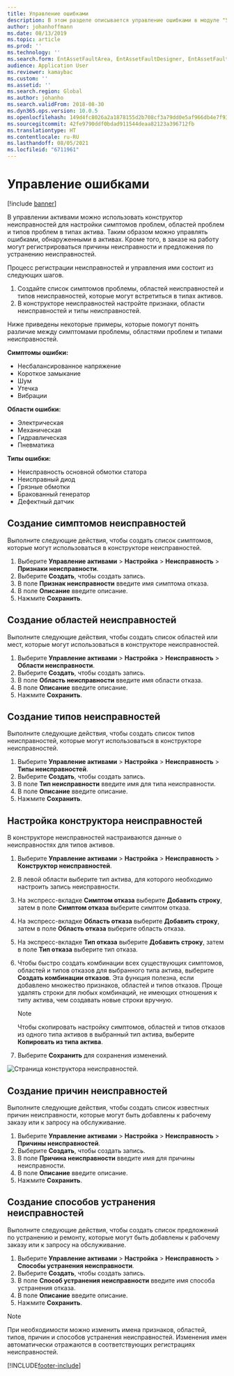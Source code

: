 ```yaml
---
title: Управление ошибками
description: В этом разделе описывается управление ошибками в модуле "Управление активами".
author: johanhoffmann
ms.date: 08/13/2019
ms.topic: article
ms.prod: ''
ms.technology: ''
ms.search.form: EntAssetFaultArea, EntAssetFaultDesigner, EntAssetFaultCopyFromObjectType, EntAssetFaultRemedy, EntAssetObjectFaultRelationRequestInfoPart, EntAssetObjectFaultRelationWorkOrderInfoPart, EntAssetFaultCreateCombinations, EntAssetObjectFaultSymptom, EntAssetObjectFaultSymptomListPage, EntAssetFaultType, EntAssetFaultSymptom, EntAssetFaultCause
audience: Application User
ms.reviewer: kamaybac
ms.custom: ''
ms.assetid: ''
ms.search.region: Global
ms.author: johanho
ms.search.validFrom: 2018-08-30
ms.dyn365.ops.version: 10.0.5
ms.openlocfilehash: 149d4fc8026a2a1878155d2b708cf3a79dd0e5af966db4e7f9339d8ca582da70
ms.sourcegitcommit: 42fe9790ddf0bdad911544deaa82123a396712fb
ms.translationtype: HT
ms.contentlocale: ru-RU
ms.lasthandoff: 08/05/2021
ms.locfileid: "6711961"
---
```

# <a name="fault-management"></a>Управление ошибками

[!include [banner](../../includes/banner.md)]

 

В управлении активами можно использовать конструктор неисправностей для настройки симптомов проблем, областей проблем и типов проблем в типах актива. Таким образом можно управлять ошибками, обнаруженными в активах. Кроме того, в заказе на работу могут регистрироваться причины неисправности и предложения по устранению неисправностей.

Процесс регистрации неисправностей и управления ими состоит из следующих шагов.

1. Создайте список симптомов проблемы, областей неисправностей и типов неисправностей, которые могут встретиться в типах активов.
2. В конструкторе неисправностей настройте признаки, области неисправностей и типы неисправностей.

Ниже приведены некоторые примеры, которые помогут понять различие между симптомами проблемы, областями проблем и типами неисправностей.

**Симптомы ошибки:**

- Несбалансированное напряжение
- Короткое замыкание
- Шум
- Утечка
- Вибрации

**Области ошибки:**

- Электрическая
- Механическая
- Гидравлическая
- Пневматика

**Типы ошибки:**

- Неисправность основной обмотки статора
- Неисправный диод
- Грязные обмотки
- Бракованный генератор
- Дефектный датчик

## <a name="create-fault-symptoms"></a>Создание симптомов неисправностей

Выполните следующие действия, чтобы создать список симптомов, которые могут использоваться в конструкторе неисправностей.

1. Выберите **Управление активами** \> **Настройка** \> **Неисправность** \> **Признаки неисправности**.
2. Выберите **Создать**, чтобы создать запись.
3. В поле **Признак неисправности** введите имя симптома отказа.
4. В поле **Описание** введите описание.
5. Нажмите **Сохранить**.

## <a name="create-fault-areas"></a>Создание областей неисправностей

Выполните следующие действия, чтобы создать список областей или мест, которые могут использоваться в конструкторе неисправностей.

1. Выберите **Управление активами** \> **Настройка** \> **Неисправность** \> **Области неисправности**.
2. Выберите **Создать**, чтобы создать запись.
3. В поле **Область неисправности** введите имя области отказа.
4. В поле **Описание** введите описание.
5. Нажмите **Сохранить**.

## <a name="create-fault-types"></a>Создание типов неисправностей

Выполните следующие действия, чтобы создать список типов неисправностей, которые могут использоваться в конструкторе неисправностей.

1. Выберите **Управление активами** \> **Настройка** \> **Неисправность** \> **Типы неисправностей**.
2. Выберите **Создать**, чтобы создать запись.
3. В поле **Тип неисправности** введите имя для типа неисправности.
4. В поле **Описание** введите описание.
5. Нажмите **Сохранить**.

## <a name="set-up-the-fault-designer"></a>Настройка конструктора неисправностей

В конструкторе неисправностей настраиваются данные о неисправностях для типов активов.

1. Выберите **Управление активами** \> **Настройка** \> **Неисправность** \> **Конструктор неисправностей**.
2. В левой области выберите тип актива, для которого необходимо настроить запись неисправности.
3. На экспресс-вкладке **Симптом отказа** выберите **Добавить строку**, затем в поле **Симптом отказа** выберите симптом отказа.
4. На экспресс-вкладке **Область отказа** выберите **Добавить строку**, затем в поле **Область отказа** выберите область отказа.
5. На экспресс-вкладке **Тип отказа** выберите **Добавить строку**, затем в поле **Тип отказа** выберите тип отказа.
6. Чтобы быстро создать комбинации всех существующих симптомов, областей и типов отказов для выбранного типа актива, выберите **Создать комбинации отказов**. Эта функция полезна, если добавлено множество признаков, областей и типов отказов. Проще удалять строки для любых комбинаций, не имеющих отношения к типу актива, чем создавать новые строки вручную.

    > [!NOTE]
    > Чтобы скопировать настройку симптомов, областей и типов отказов из одного типа активов в выбранный тип актива, выберите **Копировать из типа актива**.

7. Выберите **Сохранить** для сохранения изменений.

![Страница конструктора неисправностей.](media/21-setup-for-work-orders.png)

## <a name="create-fault-causes"></a>Создание причин неисправностей

Выполните следующие действия, чтобы создать список известных причин неисправности, которые могут быть добавлены к рабочему заказу или к запросу на обслуживание.

1. Выберите **Управление активами** \> **Настройка** \> **Неисправность** \> **Причины неисправностей**.
2. Выберите **Создать**, чтобы создать запись.
3. В поле **Причина неисправности** введите имя для причины неисправности.
4. В поле **Описание** введите описание.
5. Нажмите **Сохранить**.

## <a name="create-fault-remedies"></a>Создание способов устранения неисправностей

Выполните следующие действия, чтобы создать список предложений по устранению и ремонту, которые могут быть добавлены к рабочему заказу или к запросу на обслуживание.

1. Выберите **Управление активами** \> **Настройка** \> **Неисправность** \> **Способы устранения неисправности**.
2. Выберите **Создать**, чтобы создать запись.
3. В поле **Способ устранения неисправности** введите имя способа устранения отказа.
4. В поле **Описание** введите описание.
5. Нажмите **Сохранить**.

> [!NOTE]
> При необходимости можно изменить имена признаков, областей, типов, причин и способов устранения неисправностей. Изменения имен автоматически отражаются в соответствующих регистрациях неисправностей.


[!INCLUDE[footer-include](../../../includes/footer-banner.md)]